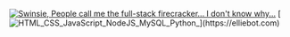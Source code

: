 [![Swinsie, People call me the full-stack firecracker... I don't know why...](https://pimp-my-readme.webapp.io/pimp-my-readme/wavy-banner?subtitle=People%20call%20me%20the%20full-stack%20firecracker...%20I%20don%27t%20know%20why...&title=Swinsie)](https://elliebot.com)
[![HTML_CSS_JavaScript_NodeJS_MySQL_Python_](https://pimp-my-readme.webapp.io/pimp-my-readme/technology?technology=HTML_CSS_JavaScript_NodeJS_MySQL_Python_)](https://elliebot.com)
